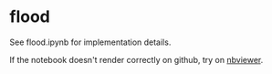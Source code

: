 # flood

See flood.ipynb for implementation details.

If the notebook doesn't render correctly on github, try on [nbviewer](https://nbviewer.org/github/vkopo/flood/blob/main/flood.ipynb).
